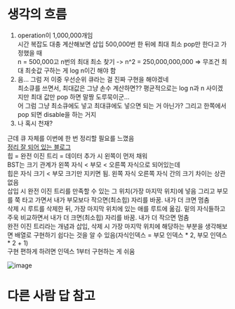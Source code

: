# 생각의 흐름
1. operation이 1,000,000개임<br>
시간 복잡도 대충 계산해보면 삽입 500,000번 한 뒤에 최대 최소 pop만 한다고 가정했을 때<br>
n = 500,000고 n번의 최대 최소 찾기 -> n^2 = 250,000,000,000 => 무조건 최대 최솟값 구하는 게 log n이긴 해야 함
2. 음... 그럼 저 이중 우선순위 큐라는 걸 진짜 구현을 해야겠네<br>
최소큐를 쓰면서, 최대값은 그냥 손수 계산하면?? 평균적으로는 log n과 n 사이겠지만 최대 값만 pop 하면 말짱 도루묵이군...<br>
어 그럼 그냥 최소큐에도 넣고 최대큐에도 넣으면 되는 거 아닌가? 그리고 한쪽에서 pop 되면 disable을 하는 거지
3. 나 혹시 천재?

근데 큐 자체를 이번에 한 번 정리할 필요를 느꼈음<br>
[정리 잘 되어 있는 블로그](https://velog.io/@gnwjd309/data-structure-heap)<br>
힙 = 완전 이진 트리 = 데이터 추가 시 왼쪽이 먼저 채워<br>
BST는 크기 관계가 왼쪽 자식 < 부모 < 오른쪽 자식으로 되어있는데<br>
힙은 자식 크기 < 부모 크기만 지키면 됨. 왼쪽 자식 오른쪽 자식 간의 크기 차이는 상관 없음<br>
삽입 시 완전 이진 트리를 만족할 수 있는 그 위치(가장 마지막 위치)에 넣음 그리고 부모를 쭉 타고 가면서 내가 부모보다 작으면(최소힙) 자리를 바꿈. 내가 더 크면 멈춤<br>
삭제 시 루트를 삭제한 뒤, 가장 마지막 위치에 있는 애를 루트에 옮김. 밑의 자식들하고 주욱 비교하면서 내가 더 크면(최소힙) 자리를 바꿈. 내가 더 작으면 멈춤<br>
완전 이진 트리라는 개념과 삽입, 삭제 시 가장 마지막 위치에 해당하는 부분을 생각해보면 배열로 구현하기 쉽다는 것을 알 수 있음(자식인덱스 = 부모 인덱스 * 2, 부모 인덱스 * 2 + 1)<br>
구현 편하게 하려면 인덱스 1부터 구현하는 게 쉬움

![image](https://github.com/user-attachments/assets/4e164c11-9f8c-44eb-ae1e-70dc06b0dc32)

# 다른 사람 답 참고
